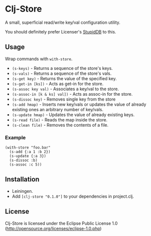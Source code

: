 # Clj-Store

A small, superficial read/write key/val configuration utility.

You should definitely prefer Licenser's [StupidDB](http://github.com/licenser/stupiddb) to this.

## Usage

Wrap commands with `with-store`.

* `(s-keys)`                   - Returns a sequence of the store's keys.
* `(s-vals)`                   - Returns a sequence of the store's vals.
* `(s-get key)`                - Returns the value of the specified key.
* `(s-get-in [ks])`            - Acts as get-in for the store.
* `(s-assoc key val)`          - Associates a key/val to the store.
* `(s-assoc-in [k & ks] val])` - Acts as assoc-in for the store.
* `(s-dissoc key)`             - Removes single key from the store
* `(s-add hmap)`               - Inserts new key/vals or updates the value of already existing ones an arbitrary number of key/vals.
* `(s-update hmap)`            - Updates the value of already existing keys.
* `(s-read file)`              - Reads the map inside the store.
* `(s-clean file)`             - Removes the contents of a file.

### Example

    (with-store "foo.bar"
      (s-add {:a 1 :b 2})
      (s-update {:a 3})
      (s-dissoc :b)
      (s-assoc :c 5))

## Installation

- Leiningen.
- Add `[clj-store "0.1.0"]` to your dependencies in project.clj.

## License

Clj-Store is licensed under the Eclipse Public License 1.0 (http://opensource.org/licenses/eclipse-1.0.php)
